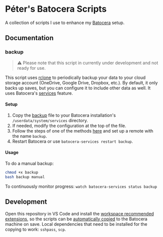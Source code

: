 # Péter's Batocera Scripts

A collection of scripts I use to enhance my [Batocera](https://batocera.org/) setup.

## Documentation

### backup

> ⚠️ Please note that this script in currently under development and not ready for use.

This script uses [rclone](https://rclone.org/) to periodically backup your data to your cloud storage account (OneDrive, Google Drive, Dropbox, etc.). By default, it only backs up saves, but you can configure it to include other data as well. It uses Batocera's [services](https://wiki.batocera.org/launch_a_script#services) feature.

#### Setup

1. Copy the [backup](/services/backup) file to your Batocera installation's `/userdata/system/services` directory.
2. If needed, modify the configuration at the top of the file.
3. Follow the steps of one of the methods [here](https://rclone.org/remote_setup/) and set up a remote with the name `backup`.
4. Restart Batocera or use `batocera-services restart backup`.

#### Usage

To do a manual backup:

```bash
chmod +x backup
bash backup manual
```

To continuously monitor progress: `watch batocera-services status backup`

## Development

Open this repository in VS Code and install the [workspace recommended extensions](https://code.visualstudio.com/docs/editor/extension-marketplace#_workspace-recommended-extensions), so the scripts can be [automatically copied](/.vscode/settings.json#L6) to the Batocera machine on save. Local dependencies that need to be installed for the copying to work: `sshpass`, `scp`.
